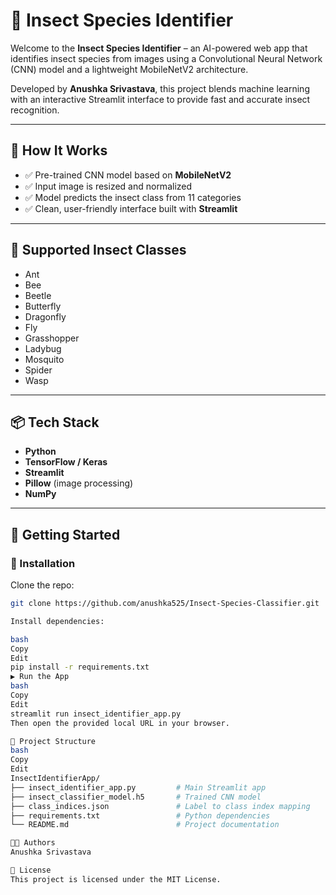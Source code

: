 # 🐞 Insect Species Identifier

Welcome to the **Insect Species Identifier** – an AI-powered web app that identifies insect species from images using a Convolutional Neural Network (CNN) model and a lightweight MobileNetV2 architecture.

Developed by **Anushka Srivastava**, this project blends machine learning with an interactive Streamlit interface to provide fast and accurate insect recognition.

---

## 🧠 How It Works

- ✅ Pre-trained CNN model based on **MobileNetV2**
- ✅ Input image is resized and normalized
- ✅ Model predicts the insect class from 11 categories
- ✅ Clean, user-friendly interface built with **Streamlit**

---

## 🐛 Supported Insect Classes

- Ant  
- Bee  
- Beetle  
- Butterfly  
- Dragonfly  
- Fly  
- Grasshopper  
- Ladybug  
- Mosquito  
- Spider  
- Wasp

---

## 📦 Tech Stack

- **Python**
- **TensorFlow / Keras**
- **Streamlit**
- **Pillow** (image processing)
- **NumPy**

---

## 🚀 Getting Started

### 🔧 Installation

Clone the repo:

```bash
git clone https://github.com/anushka525/Insect-Species-Classifier.git

Install dependencies:

bash
Copy
Edit
pip install -r requirements.txt
▶️ Run the App
bash
Copy
Edit
streamlit run insect_identifier_app.py
Then open the provided local URL in your browser.

📁 Project Structure
bash
Copy
Edit
InsectIdentifierApp/
├── insect_identifier_app.py         # Main Streamlit app
├── insect_classifier_model.h5       # Trained CNN model
├── class_indices.json               # Label to class index mapping
├── requirements.txt                 # Python dependencies
└── README.md                        # Project documentation

👩‍💻 Authors
Anushka Srivastava

📄 License
This project is licensed under the MIT License.
